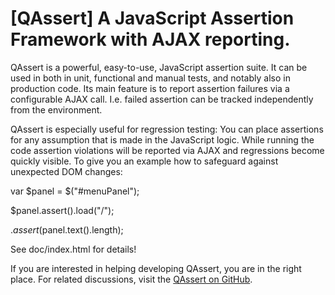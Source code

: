 [QAssert] A JavaScript Assertion Framework with AJAX reporting.
===============================================================

QAssert is a powerful, easy-to-use, JavaScript assertion suite.
It can be used in both in unit, functional and manual tests, and notably also
in production code. Its main feature is to report assertion failures via
a configurable AJAX call. I.e. failed assertion can be tracked independently
from the environment.

QAssert is especially useful for regression testing: You can place assertions
for any assumption that is made in the JavaScript logic. While running the code
assertion violations will be reported via AJAX and regressions become quickly
visible. To give you an example how to safeguard against unexpected DOM changes:

var $panel = $("#menuPanel");

$panel.assert().load("/");

$.assert($panel.text().length);

See doc/index.html for details!

If you are interested in helping developing QAssert, you are in the right place.
For related discussions, visit the
[QAssert on GitHub](https://github.com/gaboom/qassert).
